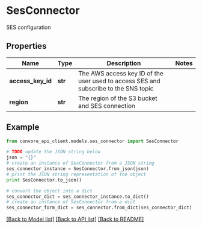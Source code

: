 # SesConnector

SES configuration

## Properties

Name | Type | Description | Notes
------------ | ------------- | ------------- | -------------
**access_key_id** | **str** | The AWS access key ID of the user used to access SES and subscribe to the SNS topic | 
**region** | **str** | The region of the S3 bucket and SES connection | 

## Example

```python
from convore_api_client.models.ses_connector import SesConnector

# TODO update the JSON string below
json = "{}"
# create an instance of SesConnector from a JSON string
ses_connector_instance = SesConnector.from_json(json)
# print the JSON string representation of the object
print SesConnector.to_json()

# convert the object into a dict
ses_connector_dict = ses_connector_instance.to_dict()
# create an instance of SesConnector from a dict
ses_connector_form_dict = ses_connector.from_dict(ses_connector_dict)
```
[[Back to Model list]](../README.md#documentation-for-models) [[Back to API list]](../README.md#documentation-for-api-endpoints) [[Back to README]](../README.md)


